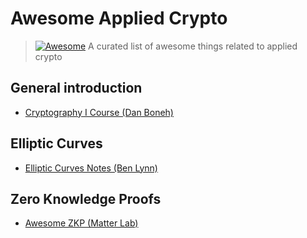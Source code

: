 # Awesome Applied Crypto

> [![Awesome](https://awesome.re/badge.svg)](https://awesome.re)
> A curated list of awesome things related to applied crypto

## General introduction

- [Cryptography I Course (Dan Boneh)](https://www.coursera.org/learn/crypto)

## Elliptic Curves

- [Elliptic Curves Notes (Ben Lynn)](https://crypto.stanford.edu/pbc/notes/elliptic/)

## Zero Knowledge Proofs

- [Awesome ZKP (Matter Lab)](https://github.com/matter-labs/awesome-zero-knowledge-proofs)
